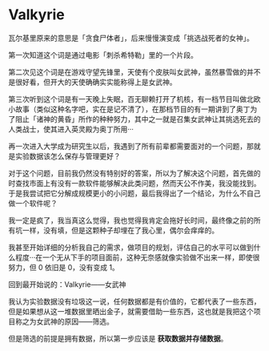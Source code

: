 # Valkyrie

瓦尔基里原来的意思是「贪食尸体者」，后来慢慢演变成「挑选战死者的女神」。

第一次知道这个词是通过电影「刺杀希特勒」里的一个片段。

第二次见这个词是在游戏守望先锋里，天使有个皮肤叫女武神，虽然暴雪做的并不是很好看，但开大的天使确确实实能称得上是女武神。

第三次听到这个词是有一天晚上失眠，百无聊赖打开了机核，有一档节目叫做北欧小故事（类似这种名字吧，实在是记不清了），在那档节目的有一期讲到了奥丁为了阻止「诸神的黄昏」所作的种种努力，其中之一就是召集女武神让其挑选死去的人类战士，使其进入英灵殿为奥丁所用···

再一次进入大学成为研究生以后，我遇到了所有前辈都需要面对的一个问题，那就是实验数据该怎么保存与管理更好？

对于这个问题，目前我仍然没有特别好的答案，所以为了解决这个问题，首先做的时查找市面上有没有一款软件能够解决此类问题，然而天公不作美，我没能找到。于是我尝试把它分解成规模更小的小问题，最后我得出了一个结论，为什么不自己做一个软件呢？

我一定是疯了，我当真这么觉得，我也觉得我肯定会拖好长时间，最终像之前的所有坑一样，没有填，但是这颗种子却埋在了我心里，偶尔会痒痒的。

我甚至开始详细的分析我自己的需求，做项目的规划，评估自己的水平可以做到什么程度···在一个无从下手的项目面前，这种无奈感就像实验做不出来一样，即使很努力，但 0 依旧是 0，没有变成 1。

回到最开始说的：Valkyrie——女武神

我认为实验数据没有垃圾这一说，任何数据都是有价值的，它都代表了一些东西，但是如果想从这一堆数据里晒出金子，就需要借助一些东西，这也就是我把这个项目称之为女武神的原因——筛选。

但是筛选的前提是拥有数据，所以第一步应该是 **获取数据并存储数据**。

